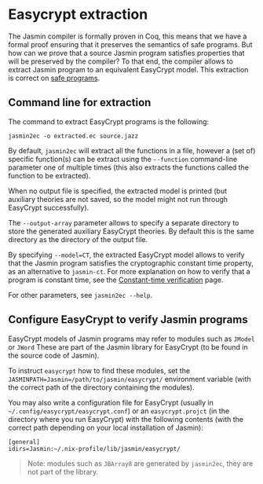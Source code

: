 # Easycrypt extraction

The Jasmin compiler is formally proven in Coq, this means that we have a formal proof ensuring that it preserves the semantics of safe programs. But how can we prove that a source Jasmin program satisfies properties that will be preserved by the compiler?
To that end, the compiler allows to extract Jasmin program to an equivalent EasyCrypt model. This extraction is correct on [safe programs](safety_checker).

## Command line for extraction

The command to extract EasyCrypt programs is the following: 

```
jasmin2ec -o extracted.ec source.jazz
```

By default, `jasmin2ec` will extract all the functions in a file, however a
(set of) specific function(s) can be extract using the `--function`
command-line parameter one of multiple times (this also extracts the functions
called the function to be extracted).

When no output file is specified, the extracted model is printed (but auxiliary
theories are not saved, so the model might not run through EasyCrypt
successfully).

The `--output-array` parameter allows to specify a separate directory to store
the generated auxiliary EasyCrypt theories. By default this is the same
directory as the directory of the output file.

By specifying `--model=CT`, the extracted EasyCrypt model allows to verify that
the Jasmin program satisfies the cryptographic constant time property, as an alternative to `jasmin-ct`.
For more explanation on how to verify that a program is constant time, see the [Constant-time verification](ct) page.

For other parameters, see `jasmin2ec --help`.

## Configure EasyCrypt to verify Jasmin programs

EasyCrypt models of Jasmin programs may refer to modules such as `JModel` or `JWord`
These are part of the Jasmin library for EasyCrypt (to be found in the source code of Jasmin).

To instruct `easycrypt` how to find these modules,
set the `JASMINPATH=Jasmin=/path/to/jasmin/easycrypt/` environment variable
(with the correct path of the directory containing the modules).

You may also write a configuration file for EasyCrypt (usually in
`~/.config/easycrypt/easycrypt.conf`) or an `easycrypt.projct` (in the
directory where you run EasyCrypt) with the following contents (with the
correct path depending on your local installation of Jasmin):
~~~
[general]
idirs=Jasmin:~/.nix-profile/lib/jasmin/easycrypt/
~~~

> Note: modules such as `JBArray8` are generated by `jasmin2ec`, they are not part of the library.

